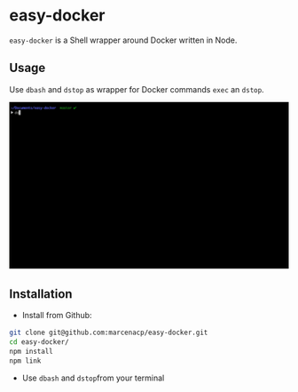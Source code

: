 # easy-docker

`easy-docker` is a Shell wrapper around Docker written in Node.

## Usage

Use `dbash` and `dstop` as wrapper for Docker commands `exec` an `dstop`.

![](public/usage.gif)

## Installation

- Install from Github:
```bash
git clone git@github.com:marcenacp/easy-docker.git
cd easy-docker/
npm install
npm link
```

- Use `dbash` and `dstop`from your terminal
